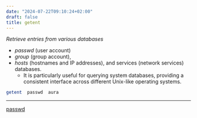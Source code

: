 ```yaml
---
date: "2024-07-22T09:10:24+02:00"
draft: false
title: getent
---
```


*Retrieve entries from various databases*

-   *passwd* (user account)
-   *group* (group account),
-   *hosts* (hostnames and IP addresses), and services (network
    services) databases.
    -   It is particularly useful for querying system databases,
        providing a consistent interface across different Unix-like
        operating systems.

``` bash
getent  passwd  aura
```

------------------------------------------------------------------------

[passwd](/Linux/etc/passwd)
